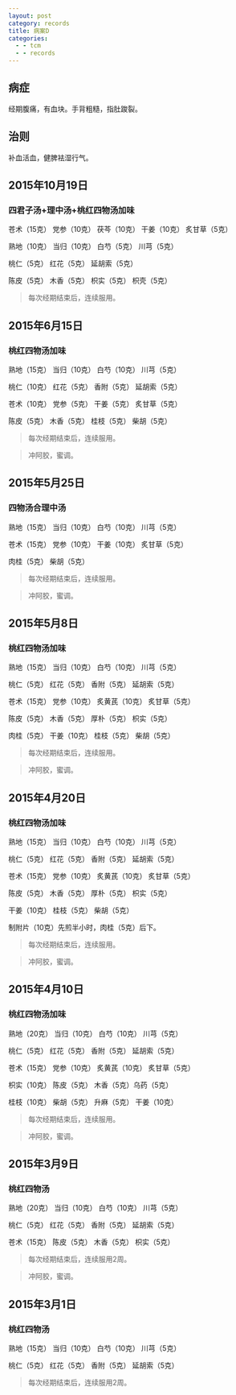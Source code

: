 ```yaml
---
layout: post
category: records
title: 病案D
categories:
  - - tcm
  - - records
---
```


## 病症 ##

经期腹痛，有血块。手背粗糙，指肚踆裂。

## 治则 ##

补血活血，健脾袪湿行气。

## 2015年10月19日 ##

### 四君子汤+理中汤+桃红四物汤加味 ###

苍术（15克） 党参（10克） 茯芩（10克） 干姜（10克） 炙甘草（5克）

熟地（10克） 当归（10克） 白芍（5克） 川芎（5克）

桃仁（5克） 红花（5克） 延胡索（5克）

陈皮（5克） 木香（5克） 枳实（5克） 枳壳（5克）

> 每次经期结束后，连续服用。

## 2015年6月15日 ##

### 桃红四物汤加味 ###

熟地（15克） 当归（10克） 白芍（10克） 川芎（5克）

桃仁（10克） 红花（5克） 香附（5克） 延胡索（5克）

苍术（10克） 党参（5克） 干姜（5克） 炙甘草（5克）

陈皮（5克） 木香（5克） 桂枝（5克） 柴胡（5克）

> 每次经期结束后，连续服用。

> 冲阿胶，蜜调。


## 2015年5月25日 ##

### 四物汤合理中汤 ###

熟地（15克） 当归（10克） 白芍（10克） 川芎（5克）

苍术（15克） 党参（10克） 干姜（10克） 炙甘草（5克）

肉桂（5克） 柴胡（5克）

> 每次经期结束后，连续服用。

> 冲阿胶，蜜调。

## 2015年5月8日 ##

### 桃红四物汤加味 ###

熟地（15克） 当归（10克） 白芍（10克） 川芎（5克）

桃仁（5克） 红花（5克） 香附（5克） 延胡索（5克）

苍术（15克） 党参（10克） 炙黄芪（10克） 炙甘草（5克）

陈皮（5克） 木香（5克） 厚朴（5克） 枳实（5克） 

肉桂（5克） 干姜（10克） 桂枝（5克） 柴胡（5克）

> 每次经期结束后，连续服用。

> 冲阿胶，蜜调。

## 2015年4月20日 ##

### 桃红四物汤加味 ###

熟地（15克） 当归（10克） 白芍（10克） 川芎（5克）

桃仁（5克） 红花（5克） 香附（5克） 延胡索（5克）

苍术（15克） 党参（10克） 炙黄芪（10克） 炙甘草（5克）

陈皮（5克） 木香（5克） 厚朴（5克） 枳实（5克） 

干姜（10克） 桂枝（5克） 柴胡（5克）

制附片（10克）先煎半小时，肉桂（5克）后下。

> 每次经期结束后，连续服用。

> 冲阿胶，蜜调。

## 2015年4月10日 ##

### 桃红四物汤加味 ###

熟地（20克） 当归（10克） 白芍（10克） 川芎（5克）

桃仁（5克） 红花（5克） 香附（5克） 延胡索（5克）

苍术（15克） 党参（10克） 炙黄芪（10克） 炙甘草（5克）

枳实（10克） 陈皮（5克） 木香（5克）乌药（5克）

桂枝（10克） 柴胡（5克） 升麻（5克） 干姜（10克）

> 每次经期结束后，连续服用。

> 冲阿胶，蜜调。

## 2015年3月9日 ##

### 桃红四物汤 ###

熟地（20克） 当归（10克） 白芍（10克） 川芎（5克）

桃仁（5克） 红花（5克） 香附（5克） 延胡索（5克）

苍术（15克） 陈皮（5克） 木香（5克）  枳实（5克）

> 每次经期结束后，连续服用2周。

> 冲阿胶，蜜调。

## 2015年3月1日 ##

### 桃红四物汤 ###

熟地（15克） 当归（10克） 白芍（10克） 川芎（5克）

桃仁（5克） 红花（5克） 香附（5克） 延胡索（5克） 

> 每次经期结束后，连续服用2周。